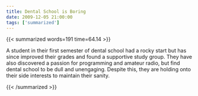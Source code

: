 ```yaml
---
title: Dental School is Boring
date: 2009-12-05 21:00:00
tags: ['summarized']
---
```


{{< summarized words=191 time=64.14 >}}

A student in their first semester of dental school had a rocky start but has since improved their grades and found a supportive study group. They have also discovered a passion for programming and amateur radio, but find dental school to be dull and unengaging. Despite this, they are holding onto their side interests to maintain their sanity.

{{< /summarized >}}